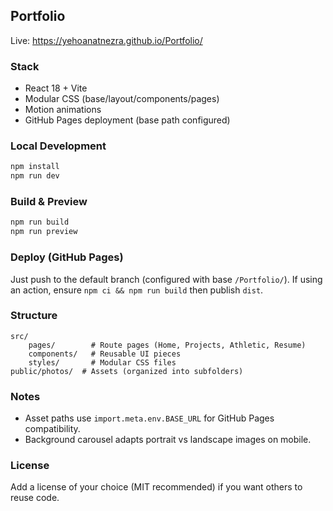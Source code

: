 ## Portfolio

Live: https://yehoanatnezra.github.io/Portfolio/

### Stack
- React 18 + Vite
- Modular CSS (base/layout/components/pages)
- Motion animations
- GitHub Pages deployment (base path configured)

### Local Development
```bash
npm install
npm run dev
```

### Build & Preview
```bash
npm run build
npm run preview
```

### Deploy (GitHub Pages)
Just push to the default branch (configured with base `/Portfolio/`). If using an action, ensure `npm ci && npm run build` then publish `dist`.

### Structure
```
src/
	pages/        # Route pages (Home, Projects, Athletic, Resume)
	components/   # Reusable UI pieces
	styles/       # Modular CSS files
public/photos/  # Assets (organized into subfolders)
```

### Notes
- Asset paths use `import.meta.env.BASE_URL` for GitHub Pages compatibility.
- Background carousel adapts portrait vs landscape images on mobile.

### License
Add a license of your choice (MIT recommended) if you want others to reuse code.
